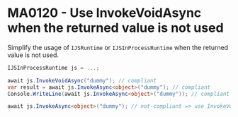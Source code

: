 # MA0120 - Use InvokeVoidAsync when the returned value is not used

Simplify the usage of `IJSRuntime` or `IJSInProcessRuntime` when the returned value is not used.

````c#
IJSInProcessRuntime js = ...;

await js.InvokeVoidAsync("dummy"); // compliant
var result = await js.InvokeAsync<object>("dummy"); // compliant
Console.WriteLine(await js.InvokeAsync<object>("dummy")); // compliant 

await js.InvokeAsync<object>("dummy"); // not-compliant => use InvokeVoidAsync
````
